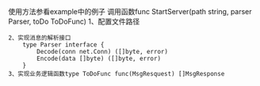 使用方法参看example中的例子
	调用函数func StartServer(path string, parser Parser, toDo ToDoFunc)
	1、配置文件路径

	2、实现消息的解析接口
		type Parser interface {
			Decode(conn net.Conn) ([]byte, error)
			Encode(data []byte) ([]byte, error)
		}
	3、实现业务逻辑函数type ToDoFunc func(MsgResquest) []MsgResponse


